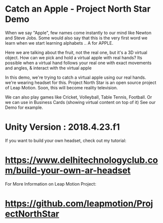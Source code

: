 # Catch an Apple - Project North Star Demo

When we say "Apple", few names come instantly to our mind like Newton and Steve Jobs. Some would also say that this is the very first word we learn when we start learning alphabets .. A for APPLE.

Here we are talking about the fruit, not the real one, but it's a 3D virtual object. How can we pick and hold a virtual apple with real hands? Its possible when a virtual hand follows your real one with exact movements and angles, & interact with the virtual apple

In this demo, we're trying to catch a virtual apple using our real hands. we're wearing headset for this. Project North Star is an open source project of Leap Motion. Soon, this will become reality television. 

We can also play games like Cricket, Volleyball, Table Tennis, Football. Or we can use in Business Cards (showing virtual content on top of it) See our Demo for example.

# Unity Version : 2018.4.23.f1

If you want to build your own headset, check out my tutorial:
 # https://www.delhitechnologyclub.com/build-your-own-ar-headset

For More Information on Leap Motion Project:
 # https://github.com/leapmotion/ProjectNorthStar
